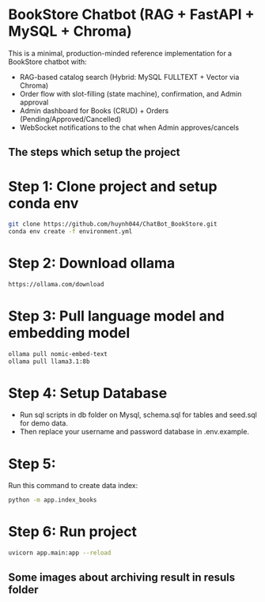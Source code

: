 # BookStore Chatbot (RAG + FastAPI + MySQL + Chroma)

This is a minimal, production-minded reference implementation for a BookStore chatbot with:
- RAG-based catalog search (Hybrid: MySQL FULLTEXT + Vector via Chroma)
- Order flow with slot-filling (state machine), confirmation, and Admin approval
- Admin dashboard for Books (CRUD) + Orders (Pending/Approved/Cancelled)
- WebSocket notifications to the chat when Admin approves/cancels


## The steps which setup the project
# Step 1: Clone project and setup conda env
```bash
git clone https://github.com/huynh044/ChatBot_BookStore.git
conda env create -f environment.yml
```

# Step 2: Download ollama
```bash
https://ollama.com/download
```

# Step 3: Pull language model and embedding model
```bash
ollama pull nomic-embed-text
ollama pull llama3.1:8b
```

# Step 4: Setup Database
- Run sql scripts in db folder on Mysql, schema.sql for tables and seed.sql for demo data.
- Then replace your username and password database in .env.example.

# Step 5:
Run this command to create data index:
```bash
python -m app.index_books
```

# Step 6: Run project
```bash
uvicorn app.main:app --reload
```

## Some images about archiving result in resuls folder
